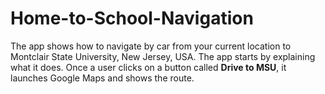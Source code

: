 # Home-to-School-Navigation

The app shows how to navigate by car from your current location to Montclair State University, New Jersey, USA. 
The app starts by explaining what it does. Once a user clicks on a button called **Drive to MSU**, it launches Google Maps and shows the route.

